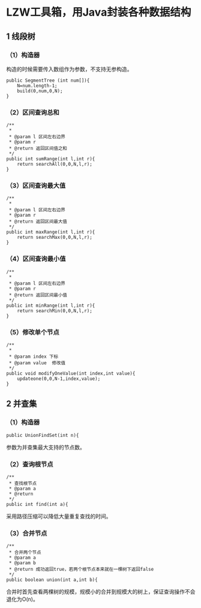 # LZW工具箱，用Java封装各种数据结构

## 1 线段树
### （1）构造器
构造的时候需要传入数组作为参数，不支持无参构造。

    public SegmentTree (int num[]){
        N=num.length-1;
        build(0,num,0,N);
    }

### （2）区间查询总和
    /**
     * 
     * @param l 区间左右边界
     * @param r
     * @return 返回区间值之和
     */
    public int sumRange(int l,int r){
        return searchAll(0,0,N,l,r);
    }
    
### （3）区间查询最大值
    /**
     * 
     * @param l 区间左右边界
     * @param r
     * @return 返回区间最大值
     */
    public int maxRange(int l,int r){
        return searchMax(0,0,N,l,r);
    }
### （4）区间查询最小值
    /**
     * 
     * @param l 区间左右边界
     * @param r
     * @return 返回区间最小值
     */
    public int minRange(int l,int r){
        return searchMin(0,0,N,l,r);
    }
### （5）修改单个节点
    /**
     * 
     * @param index 下标
     * @param value  修改值
     */
    public void modifyOneValue(int index,int value){
        updateone(0,0,N-1,index,value);
    }

## 2 并查集
### （1）构造器
    public UnionFindSet(int n){
参数为并查集最大支持的节点数。
### （2）查询根节点
    /**
     * 查找根节点
     * @param a
     * @return
     */
    public int find(int a){
采用路径压缩可以降低大量重复查找的时间。
### （3）合并节点
    /**
     * 合并两个节点
     * @param a
     * @param b
     * @return 成功返回true，若两个根节点本来就在一棵树下返回false
     */
    public boolean union(int a,int b){
合并时首先查看两棵树的规模，规模小的合并到规模大的树上，保证查询操作不会退化为O(n)。











